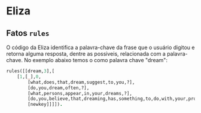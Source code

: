 # Eliza

## Fatos `rules`

O código da Eliza identifica a palavra-chave da frase que o usuário digitou e retorna alguma resposta, dentre as possiveis, relacionada com a palavra-chave. No exemplo abaixo temos o como palavra chave "dream":

```prolog
rules([[dream,3],[
	[1,[_],0,
		[what,does,that,dream,suggest,to,you,?],
		[do,you,dream,often,?],
		[what,persons,appear,in,your,dreams,?],
		[do,you,believe,that,dreaming,has,something,to,do,with,your,problem,?],
		[newkey]]]]).
``` 
